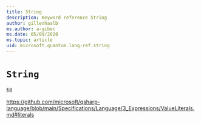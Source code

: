 ```yaml
---
title: String
description: Keyword reference String
author: gillenhaalb
ms.author: a-gibec
ms.date: 05/09/2020
ms.topic: article
uid: microsoft.quantum.lang-ref.string
---
```


# `String`

fill

https://github.com/microsoft/qsharp-language/blob/main/Specifications/Language/3_Expressions/ValueLiterals.md#literals